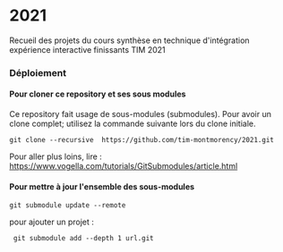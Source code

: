 # 2021
Recueil des projets du cours synthèse en technique d'intégration expérience interactive finissants TIM 2021


### Déploiement 

#### Pour cloner ce repository et ses sous modules
Ce repository fait usage de sous-modules (submodules). 
Pour avoir un clone complet; utilisez la commande suivante lors du clone initiale.

```
git clone --recursive  https://github.com/tim-montmorency/2021.git
```

Pour aller plus loins, lire : https://www.vogella.com/tutorials/GitSubmodules/article.html

#### Pour mettre à jour l'ensemble des sous-modules 

```
git submodule update --remote
```


pour ajouter un projet : 

```
 git submodule add --depth 1 url.git
```